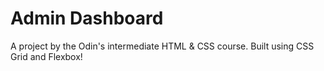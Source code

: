 # Admin Dashboard

A project by the Odin's intermediate HTML & CSS course.
Built using CSS Grid and Flexbox!